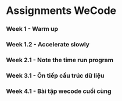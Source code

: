 # Assignments WeCode

### Week 1 - Warm up

### Week 1.2 - Accelerate slowly

### Week 2.1 - Note the time run program

### Week 3.1 - Ôn tiếp cấu trúc dữ liệu

### Week 4.1 - Bài tập wecode cuối cùng

